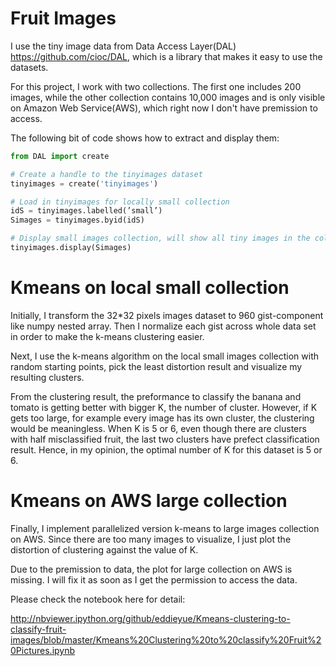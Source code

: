 Fruit Images
============

I use the tiny image data from Data Access Layer(DAL) https://github.com/cioc/DAL, which is a library that makes it easy to use the datasets. 

For this project, I work with two collections. The first one includes 200 images, while the other collection contains 10,000 images and is only visible on Amazon Web Service(AWS), which right now I don't have premission to access.

The following bit of code shows how to extract and display them:

```python
from DAL import create

# Create a handle to the tinyimages dataset
tinyimages = create('tinyimages')

# Load in tinyimages for locally small collection
idS = tinyimages.labelled(’small’)
Simages = tinyimages.byid(idS)

# Display small images collection, will show all tiny images in the collection 
tinyimages.display(Simages)
```

Kmeans on local small collection
================================

Initially, I transform the 32*32 pixels images dataset to 960 gist-component like numpy nested array. Then I normalize each gist across whole data set in order to make the k-means clustering easier.  

Next, I use the k-means algorithm on the local small images collection with random starting points, pick the least distortion result and visualize my resulting clusters. 

From the clustering result, the preformance to classify the banana and tomato is getting better with bigger K, the number of cluster. However, if K gets too large, for example every image has its own cluster, the clustering would be meaningless. When K is 5 or 6, even though there are clusters with half misclassified fruit, the last two clusters have prefect classification result. Hence, in my opinion, the optimal number of K for this dataset is 5 or 6.

Kmeans on AWS large collection
================================

Finally, I implement parallelized version k-means to large images collection on AWS. Since there are too many images to visualize, I just plot the distortion of clustering against the value of K.

Due to the premission to data, the plot for large collection on AWS is missing. I will fix it as soon as I get the permission to access the data.

Please check the notebook here for detail:

http://nbviewer.ipython.org/github/eddieyue/Kmeans-clustering-to-classify-fruit-images/blob/master/Kmeans%20Clustering%20to%20classify%20Fruit%20Pictures.ipynb